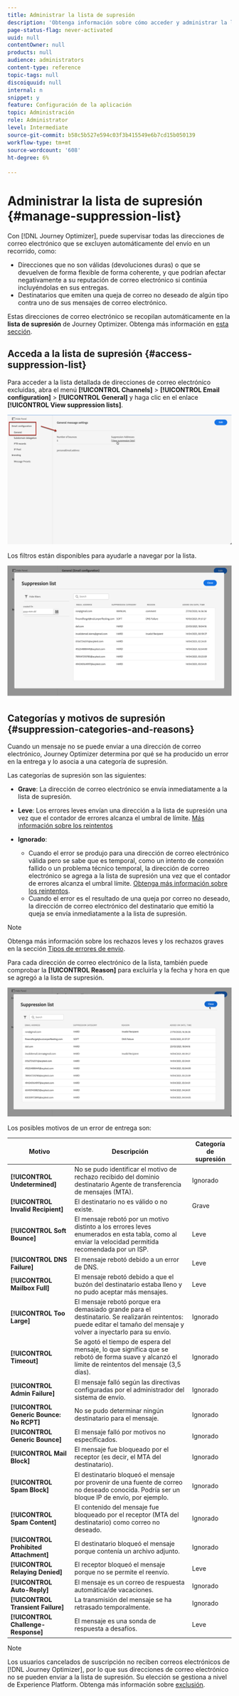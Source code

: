 ```yaml
---
title: Administrar la lista de supresión
description: 'Obtenga información sobre cómo acceder y administrar la lista de supresión de Journey Optimizer '
page-status-flag: never-activated
uuid: null
contentOwner: null
products: null
audience: administrators
content-type: reference
topic-tags: null
discoiquuid: null
internal: n
snippet: y
feature: Configuración de la aplicación
topic: Administración
role: Administrator
level: Intermediate
source-git-commit: b58c5b527e594c03f3b415549e6b7cd15b050139
workflow-type: tm+mt
source-wordcount: '608'
ht-degree: 6%

---
```



# Administrar la lista de supresión {#manage-suppression-list}

Con [!DNL Journey Optimizer], puede supervisar todas las direcciones de correo electrónico que se excluyen automáticamente del envío en un recorrido, como:

* Direcciones que no son válidas (devoluciones duras) o que se devuelven de forma flexible de forma coherente, y que podrían afectar negativamente a su reputación de correo electrónico si continúa incluyéndolas en sus entregas.
* Destinatarios que emiten una queja de correo no deseado de algún tipo contra uno de sus mensajes de correo electrónico.

<!--Profiles who unsubscribe from your sendings. Learn more on [opting-out](../consent.md). NOT TRUE as confirmed by eng.: "Subscribe and Unsubscribe are handled by the Consent/Subscription service. A user that opts out will not make it to the suppression list – we won’t send them emails."-->

Estas direcciones de correo electrónico se recopilan automáticamente en la **lista de supresión** de Journey Optimizer. Obtenga más información en [esta sección](../suppression-list.md).

## Acceda a la lista de supresión {#access-suppression-list}

Para acceder a la lista detallada de direcciones de correo electrónico excluidas, abra el menú **[!UICONTROL Channels]** > **[!UICONTROL Email configuration]** > **[!UICONTROL General]** y haga clic en el enlace **[!UICONTROL View suppression lists]**.

![](../assets/suppression-list-link.png)

Los filtros están disponibles para ayudarle a navegar por la lista.

![](../assets/suppression-list-filters.png)

<!--suppression date,  category and reason, but on staging, only creation date filter is available-->

<!--You can also download the list as a CSV file for analysis and reporting purpose. Won't be available.-->

## Categorías y motivos de supresión {#suppression-categories-and-reasons}

Cuando un mensaje no se puede enviar a una dirección de correo electrónico, Journey Optimizer determina por qué se ha producido un error en la entrega y lo asocia a una categoría de supresión.

Las categorías de supresión son las siguientes:

* **Grave**: La dirección de correo electrónico se envía inmediatamente a la lista de supresión.

* **Leve**: Los errores leves envían una dirección a la lista de supresión una vez que el contador de errores alcanza el umbral de límite. [Más información sobre los reintentos](retries.md)

* **Ignorado**:
   * Cuando el error se produjo para una dirección de correo electrónico válida pero se sabe que es temporal, como un intento de conexión fallido o un problema técnico temporal, la dirección de correo electrónico se agrega a la lista de supresión una vez que el contador de errores alcanza el umbral límite. [Obtenga más información sobre los reintentos](retries.md).
   * Cuando el error es el resultado de una queja por correo no deseado, la dirección de correo electrónico del destinatario que emitió la queja se envía inmediatamente a la lista de supresión.

<!--**Manual**: You can also manually add an email address to the suppression list. => Manual category will be available when manually adding an address to the suppression list (via API)-->

>[!NOTE]
>
>Obtenga más información sobre los rechazos leves y los rechazos graves en la sección [Tipos de errores de envío](../suppression-list.md#delivery-failures).

Para cada dirección de correo electrónico de la lista, también puede comprobar la **[!UICONTROL Reason]** para excluirla y la fecha y hora en que se agregó a la lista de supresión.

![](../assets/suppression-list-temp.png)
<!--to replace with suppression-list.png when Manual category is available (through API)-->

Los posibles motivos de un error de entrega son:

| Motivo | Descripción | Categoría de supresión |
---------|----------|--------- |
| **[!UICONTROL Undetermined]** | No se pudo identificar el motivo de rechazo recibido del dominio destinatario Agente de transferencia de mensajes (MTA). | Ignorado |
| **[!UICONTROL Invalid Recipient]** | El destinatario no es válido o no existe. | Grave |
| **[!UICONTROL Soft Bounce]** | El mensaje rebotó por un motivo distinto a los errores leves enumerados en esta tabla, como al enviar la velocidad permitida recomendada por un ISP. | Leve |
| **[!UICONTROL DNS Failure]** | El mensaje rebotó debido a un error de DNS. | Leve |
| **[!UICONTROL Mailbox Full]** | El mensaje rebotó debido a que el buzón del destinatario estaba lleno y no pudo aceptar más mensajes. | Leve |
| **[!UICONTROL Too Large]** | El mensaje rebotó porque era demasiado grande para el destinatario. [](retries.md) Se realizarán reintentos: puede editar el tamaño del mensaje y volver a inyectarlo para su envío. | Ignorado |
| **[!UICONTROL Timeout]** | Se agotó el tiempo de espera del mensaje, lo que significa que se rebotó de forma suave y alcanzó el límite de reintentos del mensaje (3,5 días). | Ignorado |
| **[!UICONTROL Admin Failure]** | El mensaje falló según las directivas configuradas por el administrador del sistema de envío. <!--For example, if emails are blackholed at the global, domain or binding level using the "blackhole" directive, this bounce code is used.--> | Ignorado |
| **[!UICONTROL Generic Bounce: No RCPT]** | No se pudo determinar ningún destinatario para el mensaje. | Ignorado |
| **[!UICONTROL Generic Bounce]** | El mensaje falló por motivos no especificados. | Ignorado |
| **[!UICONTROL Mail Block]** | El mensaje fue bloqueado por el receptor (es decir, el MTA del destinatario). | Ignorado |
| **[!UICONTROL Spam Block]** | El destinatario bloqueó el mensaje por provenir de una fuente de correo no deseado conocida. Podría ser un bloque IP de envío, por ejemplo. | Ignorado |
| **[!UICONTROL Spam Content]** | El contenido del mensaje fue bloqueado por el receptor (MTA del destinatario) como correo no deseado. | Ignorado |
| **[!UICONTROL Prohibited Attachment]** | El destinatario bloqueó el mensaje porque contenía un archivo adjunto. | Ignorado |
| **[!UICONTROL Relaying Denied]** | El receptor bloqueó el mensaje porque no se permite el reenvío. | Leve |
| **[!UICONTROL Auto-Reply]** | El mensaje es un correo de respuesta automática/de vacaciones. | Ignorado |
| **[!UICONTROL Transient Failure]** | La transmisión del mensaje se ha retrasado temporalmente. | Ignorado |
| **[!UICONTROL Challenge-Response]** | El mensaje es una sonda de respuesta a desafíos. | Leve |

>[!NOTE]
>
>Los usuarios cancelados de suscripción no reciben correos electrónicos de [!DNL Journey Optimizer], por lo que sus direcciones de correo electrónico no se pueden enviar a la lista de supresión. Su elección se gestiona a nivel de Experience Platform. Obtenga más información sobre [exclusión](../consent.md).

<!--
Removed from the table provided by SparkPost/Momentum:
| **[!UICONTROL Subscribe]** | The message is a subscribe request. | Ignored |
| **[!UICONTROL Unsubscribe]** | The message is an unsubscribe request. | Hard |
-->

<!--Note to add eventually: If a user is subscribed and [!DNL Journey Optimizer] fails to send emails to their subscribed email address, they will get added to the suppression list. (not sure it's possible to subscribe through AJO or need to find reference to Experience Platform doc?)-->



